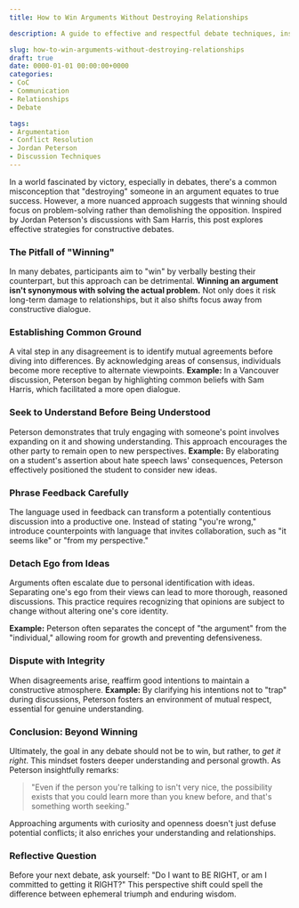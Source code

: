 ```yaml
---
title: How to Win Arguments Without Destroying Relationships

description: A guide to effective and respectful debate techniques, inspired by the discussions of Jordan Peterson.

slug: how-to-win-arguments-without-destroying-relationships
draft: true
date: 0000-01-01 00:00:00+0000
categories:
- CoC
- Communication
- Relationships
- Debate

tags:
- Argumentation
- Conflict Resolution
- Jordan Peterson
- Discussion Techniques
---
```


In a world fascinated by victory, especially in debates, there's a common misconception that "destroying" someone in an argument equates to true success. However, a more nuanced approach suggests that winning should focus on problem-solving rather than demolishing the opposition. Inspired by Jordan Peterson's discussions with Sam Harris, this post explores effective strategies for constructive debates.

### The Pitfall of "Winning"

In many debates, participants aim to "win" by verbally besting their counterpart, but this approach can be detrimental. **Winning an argument isn't synonymous with solving the actual problem.** Not only does it risk long-term damage to relationships, but it also shifts focus away from constructive dialogue.

### Establishing Common Ground

A vital step in any disagreement is to identify mutual agreements before diving into differences. By acknowledging areas of consensus, individuals become more receptive to alternate viewpoints. **Example:** In a Vancouver discussion, Peterson began by highlighting common beliefs with Sam Harris, which facilitated a more open dialogue.

### Seek to Understand Before Being Understood

Peterson demonstrates that truly engaging with someone's point involves expanding on it and showing understanding. This approach encourages the other party to remain open to new perspectives. **Example:** By elaborating on a student's assertion about hate speech laws' consequences, Peterson effectively positioned the student to consider new ideas.

### Phrase Feedback Carefully

The language used in feedback can transform a potentially contentious discussion into a productive one. Instead of stating "you're wrong," introduce counterpoints with language that invites collaboration, such as "it seems like" or "from my perspective."

### Detach Ego from Ideas

Arguments often escalate due to personal identification with ideas. Separating one's ego from their views can lead to more thorough, reasoned discussions. This practice requires recognizing that opinions are subject to change without altering one's core identity.

**Example:** Peterson often separates the concept of "the argument" from the "individual," allowing room for growth and preventing defensiveness.

### Dispute with Integrity

When disagreements arise, reaffirm good intentions to maintain a constructive atmosphere. **Example:** By clarifying his intentions not to "trap" during discussions, Peterson fosters an environment of mutual respect, essential for genuine understanding.

### Conclusion: Beyond Winning

Ultimately, the goal in any debate should not be to win, but rather, to *get it right*. This mindset fosters deeper understanding and personal growth. As Peterson insightfully remarks:

> "Even if the person you're talking to isn't very nice, the possibility exists that you could learn more than you knew before, and that's something worth seeking."

Approaching arguments with curiosity and openness doesn't just defuse potential conflicts; it also enriches your understanding and relationships.

### Reflective Question

Before your next debate, ask yourself: "Do I want to BE RIGHT, or am I committed to getting it RIGHT?" This perspective shift could spell the difference between ephemeral triumph and enduring wisdom.
